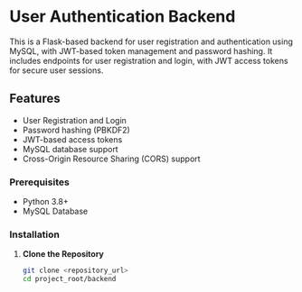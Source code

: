 # User Authentication Backend

This is a Flask-based backend for user registration and authentication using MySQL, with JWT-based token management and password hashing. It includes endpoints for user registration and login, with JWT access tokens for secure user sessions.

## Features

- User Registration and Login
- Password hashing (PBKDF2)
- JWT-based access tokens
- MySQL database support
- Cross-Origin Resource Sharing (CORS) support

### Prerequisites

- Python 3.8+
- MySQL Database

### Installation

1. **Clone the Repository**

   ```bash
   git clone <repository_url>
   cd project_root/backend
